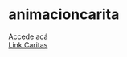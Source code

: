 # animacioncarita
Accede acá </br>
<a href="https://gvielza.github.io/animacion/"> Link Caritas</a>
